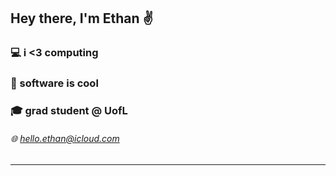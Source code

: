 ## Hey there, I'm Ethan ✌️

### 💻 i <3 computing

### 🧩 software is cool

### 🎓 grad student @ UofL

###### 🌐 hello.ethan@icloud.com
---
